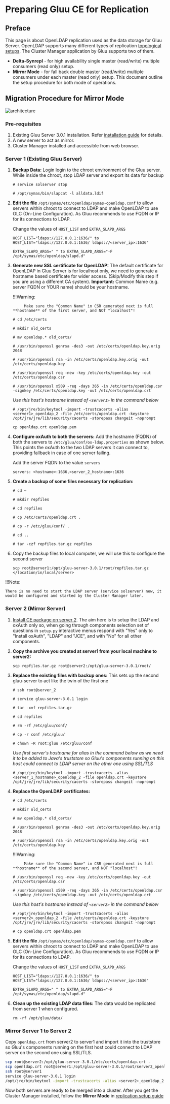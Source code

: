 # Preparing Gluu CE for Replication

## Preface

This page is about OpenLDAP replication used as the data storage for Gluu Server. 
OpenLDAP supports many different types of replication 
[topological setups](http://www.openldap.org/doc/admin24/replication.html). 
The Cluster Manager application by Gluu supports two of them.

- **Delta-Synrepl** - for high availability single master (read/write) multiple consumers (read only) setup.
- **Mirror Mode** - for fall back double master (read/write) multiple consumers under each master (read only) setup.
This document outline the setup procedure for both mode of operations.

## Migration Procedure for Mirror Mode

![architecture](../img/ce_cluster_diagram-1.png)

### Pre-requisites

1. Existing Gluu Server 3.0.1 installation. Refer [installation guide](https://gluu.org/docs/ce/latest/installation-guide/install/) for details.
2. A new server to act as mirror.
3. Cluster Manager installed and accessible from web browser.

### Server 1 (Existing Gluu Server)

1. **Backup Data:** Login login to the chroot environment of the Gluu server. 
    While inside the chroot, stop LDAP server and export its data for backup
   

    `# service solserver stop`
    
    `# /opt/symas/bin/slapcat -l alldata.ldif`
    
2. **Edit the file** `/opt/symas/etc/openldap/symas-openldap.conf` 
    to allow servers within chroot to connect to LDAP and make OpenLDAP to use OLC (On-Line Configuration).
    As Gluu recommends to use FQDN or IP for its connections to LDAP.
   
    Change the values of `HOST_LIST` and `EXTRA_SLAPD_ARGS`
    
    `HOST_LIST="ldaps://127.0.0.1:1636/"
    to 
    HOST_LIST="ldaps://127.0.0.1:1636/ ldaps://<server_ip>:1636"`

    `EXTRA_SLAPD_ARGS=" "
    to
    EXTRA_SLAPD_ARGS="-F /opt/symas/etc/openldap/slapd.d"`
   
    
3. **Generate new SSL certificate for OpenLDAP:** The default certificate for OpenLDAP in Gluu Server is for localhost only, we need to generate a hostname based certificate for wider access. (Skip/Modify this step if you are using a different CA system). **Important:** Common Name (e.g. server FQDN or YOUR name) should be your hostname.

    !!!Warning: 
            
            Make sure the "Common Name" in CSR generated next is full **hostname** of the first server, and NOT "localhost"!
    
    
    `# cd /etc/certs`
    
    `# mkdir old_certs`
    
    `# mv openldap.* old_certs/`
    
    `# /usr/bin/openssl genrsa -des3 -out /etc/certs/openldap.key.orig 2048`
    
    `# /usr/bin/openssl rsa -in /etc/certs/openldap.key.orig -out /etc/certs/openldap.key`
    
    `# /usr/bin/openssl req -new -key /etc/certs/openldap.key -out /etc/certs/openldap.csr`
    
    `# /usr/bin/openssl x509 -req -days 365 -in /etc/certs/openldap.csr -signkey /etc/certs/openldap.key -out /etc/certs/openldap.crt`

    *Use this host's hostname instead of `<server1>` in the command below*
    
    `# /opt/jre/bin/keytool -import -trustcacerts -alias <server1>_openldap_2 -file /etc/certs/openldap.crt -keystore /opt/jre/jre/lib/security/cacerts -storepass changeit -noprompt`
    
    `cp openldap.crt openldap.pem`
    
    
4. **Configure oxAuth to both the servers:** 
    Add the hostname (FQDN) of both the servers to `/etc/gluu/conf/ox-ldap.properties` as shown below. 
    This points the oxAuth to the two LDAP servers it can connect to, providing fallback in case 
    of one server failing.
    
    Add the server FQDN to the value `servers`
    
    `servers: <hostname>:1636,<server_2_hostname>:1636`
     
5. **Create a backup of some files necessary for replication:**
    
    
    `# cd ~`
    
    `# mkdir repfiles`
    
    `# cd repfiles`
    
    `# cp /etc/certs/openldap.crt .`
    
    `# cp -r /etc/gluu/conf/ .`
    
    `# cd ..`
    
    `# tar -czf repfiles.tar.gz repfiles`
    
6. Copy the backup files to local computer, we will use this to configure the second server
   
    ```
    scp root@server1:/opt/gluu-server-3.0.1/root/repfiles.tar.gz </location/in/local/server>
    ```

!!!Note:
    
    There is no need to start the LDAP server (service solserver) now, it would be configured and started by the Cluster Manager later.

### Server 2 (Mirror Server)

1. [Install CE package on server 2](https://gluu.org/docs/ce/latest/installation-guide/install/). 
    The aim here is to setup the LDAP and oxAuth only so, when going through components selection set of questions in `setup.py` interactive menus respond with "Yes" only to "Install oxAuth", "LDAP" and "JCE", and with "No" for all other components.

2. **Copy the archive you created at server1 from your local machine to server2:**
    
    ```
    scp repfiles.tar.gz root@server2:/opt/gluu-server-3.0.1/root/
    ```
    
3. **Replace the existing files with backup ones:** This sets up the second gluu-server to act like the twin of the first one
    
    
    `# ssh root@server_2`
    
    `# service gluu-server-3.0.1 login`
    
    `# tar -xvf repfiles.tar.gz`
    
    `# cd repfiles`
    
    `# rm -rf /etc/gluu/conf/`
    
    `# cp -r conf /etc/gluu/`
    
    `# chown -R root:gluu /etc/gluu/conf`
    
    *Use first server's hostname for alias in the command below as we need it to be added to Java's truststore so Gluu's components running on this host could connect to LDAP server on the other one using SSL/TLS*
    
    `# /opt/jre/bin/keytool -import -trustcacerts -alias <server_1_hostname>_openldap_2 -file openldap.crt -keystore /opt/jre/jre/lib/security/cacerts -storepass changeit -noprompt`
    
4. **Replace the OpenLDAP certificates:**

    `# cd /etc/certs`
    
    `# mkdir old_certs`
    
    `# mv openldap.* old_certs/`
    
    `# /usr/bin/openssl genrsa -des3 -out /etc/certs/openldap.key.orig 2048`
    
    `# /usr/bin/openssl rsa -in /etc/certs/openldap.key.orig -out /etc/certs/openldap.key`
    
    !!!Warning: 
            
            Make sure the "Common Name" in CSR generated next is full **hostname** of the second server, and NOT "localhost"!
    
    `# /usr/bin/openssl req -new -key /etc/certs/openldap.key -out /etc/certs/openldap.csr`
    
    `# /usr/bin/openssl x509 -req -days 365 -in /etc/certs/openldap.csr -signkey /etc/certs/openldap.key -out /etc/certs/openldap.crt`

    *Use this host's hostname instead of `<server2>` in the command below*
    
    `# /opt/jre/bin/keytool -import -trustcacerts -alias <server2>_openldap_2 -file /etc/certs/openldap.crt -keystore /opt/jre/jre/lib/security/cacerts -storepass changeit -noprompt`
    
    `# cp openldap.crt openldap.pem`
        
5. **Edit the file** `/opt/symas/etc/openldap/symas-openldap.conf` 
    to allow servers within chroot to connect to LDAP and make OpenLDAP to use OLC (On-Line Configuration).
    As Gluu recommends to use FQDN or IP for its connections to LDAP.
   
    Change the values of `HOST_LIST` and `EXTRA_SLAPD_ARGS`
    
    `HOST_LIST="ldaps://127.0.0.1:1636/"
    to 
    HOST_LIST="ldaps://127.0.0.1:1636/ ldaps://<server_ip>:1636"`

    `EXTRA_SLAPD_ARGS=" "
    to
    EXTRA_SLAPD_ARGS="-F /opt/symas/etc/openldap/slapd.d"`

6. **Clean up the existing LDAP data files:** The data would be replicated from server 1 when configured.
    
    ```
    rm -rf /opt/gluu/data/
    ```

### Mirror Server 1 to Server 2

Copy `openldap.crt` from server2 to server1 and import it into the truststore so Gluu's components running on the first host could connect to LDAP server on the second one using SSL/TLS.

```bash
scp root@server2:/opt/gluu-server-3.0.1/etc/certs/openldap.crt .
scp openldap.crt root@server1:/opt/gluu-server-3.0.1/root/server2_openldap.crt
ssh root@server1
service gluu-server-3.0.1 login
/opt/jre/bin/keytool -import -trustcacerts -alias <server2>_openldap_2 -file server2_openldap.crt -keystore /opt/jre/jre/lib/security/cacerts -storepass changeit -noprompt
```

Now both servers are ready to be merged into a cluster. 
After you get the Cluster Manager installed, follow the **Mirror Mode** in [replication setup guide](../replication/Setting-up-LDAP-replication.md)




